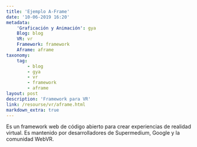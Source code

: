 ```yaml
---
title: 'Ejemplo A-Frame'
date: '10-06-2019 16:20'
metadata:
    'Graficación y Animación': gya
    Blog: blog
    VR: vr
    Framework: framework
    Aframe: aframe
taxonomy:
    tag:
        - blog
        - gya
        - vr
        - framework
        - aframe
layout: post
description: 'Framework para VR'
link: /resourse/vr/aframe.html
markdown_extra: true
---
```


Es un framework web de código abierto para crear experiencias de realidad virtual. Es mantenido por desarrolladores de Supermedium, Google y la comunidad WebVR.